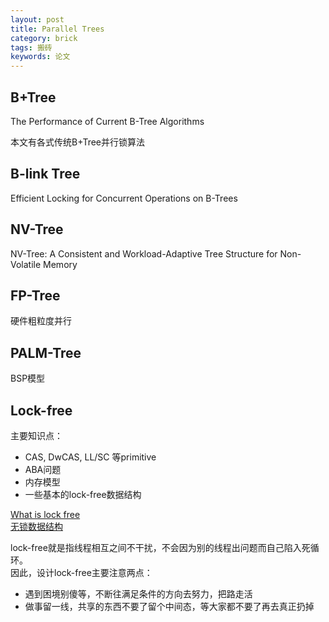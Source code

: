 ```yaml
---
layout: post
title: Parallel Trees
category: brick
tags: 搬砖
keywords: 论文
---
```


## B+Tree

The Performance of Current B-Tree Algorithms

本文有各式传统B+Tree并行锁算法

## B-link Tree

Efficient Locking for Concurrent Operations on B-Trees

## NV-Tree

NV-Tree: A Consistent and Workload-Adaptive Tree Structure for Non-Volatile Memory

## FP-Tree

硬件粗粒度并行

## PALM-Tree

BSP模型


## Lock-free  
主要知识点：
* CAS, DwCAS, LL/SC 等primitive
* ABA问题
* 内存模型
* 一些基本的lock-free数据结构

[What is lock free](http://www.cnblogs.com/gaochundong/p/lock_free_programming.html)  
[无锁数据结构](http://blog.jobbole.com/90811/)  

lock-free就是指线程相互之间不干扰，不会因为别的线程出问题而自己陷入死循环。  
因此，设计lock-free主要注意两点：  
* 遇到困境别傻等，不断往满足条件的方向去努力，把路走活
* 做事留一线，共享的东西不要了留个中间态，等大家都不要了再去真正扔掉